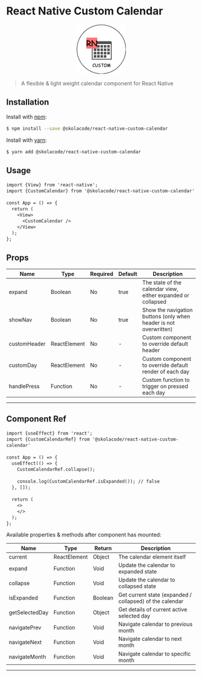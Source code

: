 # React Native Custom Calendar

<center>

![plot](./icon.png)

</center>

> A flexible & light weight calendar component for React Native


## Installation

Install with [npm](https://www.npmjs.com/):

```sh
$ npm install --save @skolacode/react-native-custom-calendar
```

Install with [yarn](https://yarnpkg.com):

```sh
$ yarn add @skolacode/react-native-custom-calendar
```


## Usage

```
import {View} from 'react-native';
import {CustomCalendar} from '@skolacode/react-native-custom-calendar'

const App = () => {
  return (
    <View>
      <CustomCalendar />
    </View>
  );
};
```


## Props

| Name         | Type         | Required | Default | Description                                                      |
| ------------ | ------------ | -------- | ------- | ---------------------------------------------------------------- |
| expand       | Boolean      | No       | true    | The state of the calendar view, either expanded or collapsed     |
| showNav      | Boolean      | No       | true    | Show the navigation buttons (only when header is not overwritten)|
| customHeader | ReactElement | No       | -       | Custom component to override default header                      |
| customDay    | ReactElement | No       | -       | Custom component to override default render of each day          |
| handlePress  | Function     | No       | -       | Custom function to trigger on pressed each day                   |

---


## Component Ref

```
import {useEffect} from 'react';
import {CustomCalendarRef} from '@skolacode/react-native-custom-calendar'

const App = () => {
  useEffect(() => {
    CustomCalendarRef.collapse();

    console.log(CustomCalendarRef.isExpanded()); // false
  }, []);
  
  return (
    <>
    </>
  );
};
```

Available properties & methods after component has mounted:

| Name           | Type         | Return  | Description                                                 |
| -------------- | ------------ | ------- | ----------------------------------------------------------- |
| current        | ReactElement | Object  | The calendar element itself                                 |
| expand         | Function     | Void    | Update the calendar to expanded state                       |
| collapse       | Function     | Void    | Update the calendar to collapsed state                      |
| isExpanded     | Function     | Boolean | Get current state (expanded / collapsed) of the calendar    |
| getSelectedDay | Function     | Object  | Get details of current active selected day                  |
| navigatePrev   | Function     | Void    | Navigate calendar to previous month                         |
| navigateNext   | Function     | Void    | Navigate calendar to next month                             |
| navigateMonth  | Function     | Void    | Navigate calendar to specific month                         |

---
